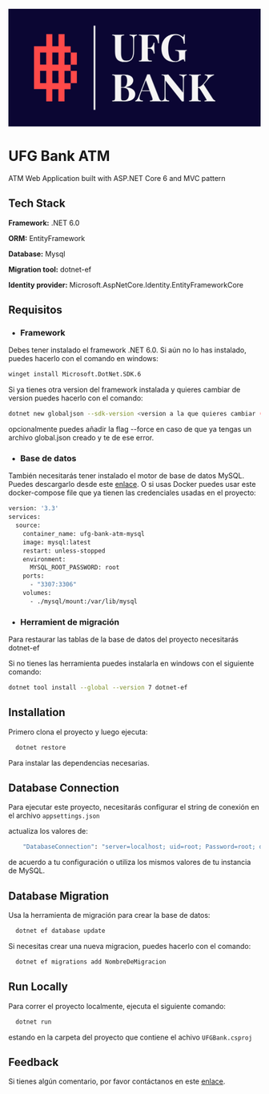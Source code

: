 
![Logo](./bank.png)

# UFG Bank ATM

ATM Web Application built with ASP.NET Core 6 and MVC pattern

## Tech Stack

**Framework:** .NET 6.0

**ORM:** EntityFramework

**Database:** Mysql

**Migration tool:** dotnet-ef

**Identity provider:** Microsoft.AspNetCore.Identity.EntityFrameworkCore

## Requisitos

- ### Framework

Debes tener instalado el framework .NET 6.0. Si aún no lo has instalado, puedes hacerlo con el comando en windows:

```bash
winget install Microsoft.DotNet.SDK.6
```
Si ya tienes otra version del framework instalada y quieres cambiar de version puedes hacerlo con el comando:
    
```bash
dotnet new globaljson --sdk-version <version a la que quieres cambiar (sin los simbolos de <>)> --force
```
opcionalmente puedes añadir la flag --force en caso de que ya tengas un archivo global.json creado y te de ese error.

- ### Base de datos

También necesitarás tener instalado el motor de base de datos MySQL. Puedes descargarlo desde este [enlace](https://dev.mysql.com/downloads/installer/).
 O si usas Docker puedes usar este docker-compose file que ya tienen las credenciales usadas en el proyecto:

```bash
version: '3.3'
services:
  source:
    container_name: ufg-bank-atm-mysql
    image: mysql:latest
    restart: unless-stopped
    environment:
      MYSQL_ROOT_PASSWORD: root
    ports:
      - "3307:3306"
    volumes:
      - ./mysql/mount:/var/lib/mysql
```

- ### Herramient de migración

Para restaurar las tablas de la base de datos del proyecto necesitarás dotnet-ef

Si no tienes las herramienta puedes instalarla en windows con el siguiente comando:

```bash
dotnet tool install --global --version 7 dotnet-ef
```



## Installation

Primero clona el proyecto y luego ejecuta:

```bash
  dotnet restore
```

Para instalar las dependencias necesarias.


## Database Connection

Para ejecutar este proyecto, necesitarás configurar el string de conexión en el archivo `appsettings.json`

actualiza los valores de:

```bash
    "DatabaseConnection": "server=localhost; uid=root; Password=root; database=atm; Port=3307"
```

de acuerdo a tu configuración o utiliza los mismos valores de tu instancia de MySQL.

## Database Migration

Usa la herramienta de migración para crear la base de datos:

```bash
  dotnet ef database update
```
Si necesitas crear una nueva migracion, puedes hacerlo con el comando:

```bash
  dotnet ef migrations add NombreDeMigracion
```


## Run Locally

Para correr el proyecto localmente, ejecuta el siguiente comando:

```bash
  dotnet run
```
estando en la carpeta del proyecto que contiene el achivo `UFGBank.csproj`

## Feedback

Si tienes algún comentario, por favor contáctanos en este [enlace](https://www.youtube.com/watch?v=riT4nl0T8_M).

